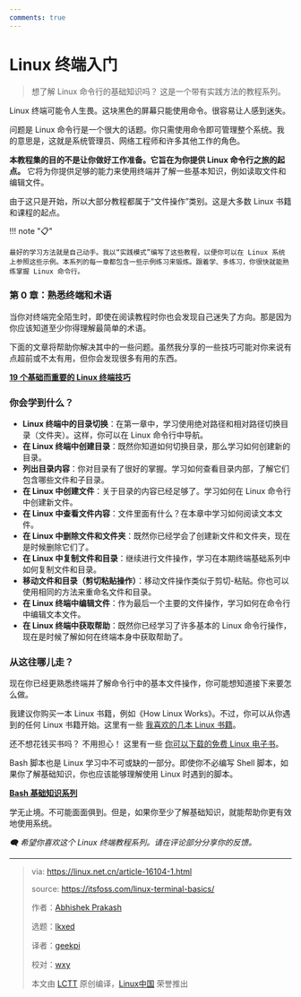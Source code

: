 ```yaml
---
comments: true
---
```


# Linux 终端入门

> 想了解 Linux 命令行的基础知识吗？ 这是一个带有实践方法的教程系列。

Linux 终端可能令人生畏。这块黑色的屏幕只能使用命令。很容易让人感到迷失。

问题是 Linux 命令行是一个很大的话题。你只需使用命令即可管理整个系统。我的意思是，这就是系统管理员、网络工程师和许多其他工作的角色。

**本教程集的目的不是让你做好工作准备。它旨在为你提供 Linux 命令行之旅的起点。** 它将为你提供足够的能力来使用终端并了解一些基本知识，例如读取文件和编辑文件。

由于这只是开始，所以大部分教程都属于“文件操作”类别。这是大多数 Linux 书籍和课程的起点。

!!! note "📋"

    最好的学习方法就是自己动手。我以“实践模式”编写了这些教程，以便你可以在 Linux 系统上参照这些示例。本系列的每一章都包含一些示例练习来锻炼。跟着学、多练习，你很快就能熟练掌握 Linux 命令行。

### 第 0 章：熟悉终端和术语

当你对终端完全陌生时，即使在阅读教程时你也会发现自己迷失了方向。那是因为你应该知道至少你得理解最简单的术语。

下面的文章将帮助你解决其中的一些问题。虽然我分享的一些技巧可能对你来说有点超前或不太有用，但你会发现很多有用的东西。

**[19 个基础而重要的 Linux 终端技巧](https://cn.linux-console.net/?p=18003)**

### 你会学到什么？

- **Linux 终端中的目录切换**：在第一章中，学习使用绝对路径和相对路径切换目录（文件夹）。这样，你可以在 Linux 命令行中导航。
- **在 Linux 终端中创建目录**：既然你知道如何切换目录，那么学习如何创建新的目录。
- **列出目录内容**：你对目录有了很好的掌握。学习如何查看目录内部，了解它们包含哪些文件和子目录。
- **在 Linux 中创建文件**：关于目录的内容已经足够了。学习如何在 Linux 命令行中创建新文件。
- **在 Linux 中查看文件内容**：文件里面有什么？在本章中学习如何阅读文本文件。
- **在 Linux 中删除文件和文件夹**：既然你已经学会了创建新文件和文件夹，现在是时候删除它们了。
- **在 Linux 中复制文件和目录**：继续进行文件操作，学习在本期终端基础系列中如何复制文件和目录。
- **移动文件和目录（剪切粘贴操作）**：移动文件操作类似于剪切-粘贴。你也可以使用相同的方法来重命名文件和目录。
- **在 Linux 终端中编辑文件**：作为最后一个主要的文件操作，学习如何在命令行中编辑文本文件。
- **在 Linux 终端中获取帮助**：既然你已经学习了许多基本的 Linux 命令行操作，现在是时候了解如何在终端本身中获取帮助了。

### 从这往哪儿走？

现在你已经更熟悉终端并了解命令行中的基本文件操作，你可能想知道接下来要怎么做。

我建议你购买一本 Linux 书籍，例如《How Linux Works》。不过，你可以从你遇到的任何 Linux 书籍开始。这里有一些 [我喜欢的几本 Linux 书籍](https://cn.linux-console.net/?p=18372)。

还不想花钱买书吗？ 不用担心！ 这里有一些 [你可以下载的免费 Linux 电子书](https://cn.linux-console.net/?p=19089)。

Bash 脚本也是 Linux 学习中不可或缺的一部分。即使你不必编写 Shell 脚本，如果你了解基础知识，你也应该能够理解使用 Linux 时遇到的脚本。

**[Bash 基础知识系列](https://linux.net.cn/article-16120-1.html)**

学无止境。不可能面面俱到。但是，如果你至少了解基础知识，就能帮助你更有效地使用系统。

*🗨 希望你喜欢这个 Linux 终端教程系列。请在评论部分分享你的反馈。*

--------------------------------------------------------------------------------

>via: https://linux.net.cn/article-16104-1.html
>
>source: https://itsfoss.com/linux-terminal-basics/
>
>作者：[Abhishek Prakash](https://itsfoss.com/author/abhishek/)
>
>选题：[lkxed](https://github.com/lkxed/)
>
>译者：[geekpi](https://github.com/geekpi)
>
>校对：[wxy](https://github.com/wxy)
>
>本文由 [LCTT](https://github.com/LCTT/TranslateProject) 原创编译，[Linux中国](https://linux.net.cn/) 荣誉推出
